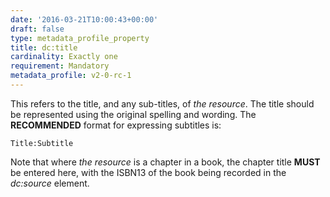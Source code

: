 ```yaml
---
date: '2016-03-21T10:00:43+00:00'
draft: false
type: metadata_profile_property
title: dc:title
cardinality: Exactly one
requirement: Mandatory
metadata_profile: v2-0-rc-1
---
```

This refers to the title, and any sub-titles, of *the resource*. The title should be represented using the original spelling and wording. The **RECOMMENDED** format for expressing subtitles is:

    Title:Subtitle

Note that where *the resource* is a chapter in a book, the chapter title **MUST** be entered here, with the ISBN13 of the book being recorded in the *dc&#58;source* element.
